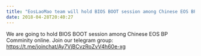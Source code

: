```yaml
---
title: "EosLaoMao team will hold BIOS BOOT session among Chinese EOS BP Community"
date: 2018-04-28T20:40:27
---
```


We are going to hold BIOS BOOT session among Chinese EOS BP Comminity online. Join our telegram group: https://t.me/joinchat/Ay7VjBCvzRoZvV4h60e-xg
